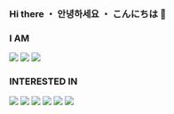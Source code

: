 <!--
**luvmini511/luvmini511** is a ✨ _special_ ✨ repository because its `README.md` (this file) appears on your GitHub profile.

Here are some ideas to get you started:

- 🔭 I’m currently working on ...
- 🌱 I’m currently learning ...
- 👯 I’m looking to collaborate on ...
- 🤔 I’m looking for help with ...
- 💬 Ask me about ...
- 📫 How to reach me: ...
- 😄 Pronouns: ...
- ⚡ Fun fact: ...
-->

### Hi there ・ 안녕하세요 ・ こんにちは 👋

<!--
**luvmini511/luvmini511** is a ✨ _special_ ✨ repository because its `README.md` (this file) appears on your GitHub profile.

Here are some ideas to get you started:

- 🔭 I’m currently working on ...
- 🌱 I’m currently learning ...
- 👯 I’m looking to collaborate on ...
- 🤔 I’m looking for help with ...
- 💬 Ask me about ...
- 📫 How to reach me: ...
- 😄 Pronouns: ...
- ⚡ Fun fact: ...
-->
### I AM
![](https://img.shields.io/badge/From%20Korea-30336b?style=for-the-badge)
![](https://img.shields.io/badge/Beginner%20FrontEnd-eb4d4b?style=for-the-badge)
![](https://img.shields.io/badge/Working%20in%20japan-6ab04c?style=for-the-badge)

### INTERESTED IN
![](https://img.shields.io/badge/CSS-1B9CFC?style=for-the-badge&logo=css3&logoColor=white)
![](https://img.shields.io/badge/Javascript-f9ca24?style=for-the-badge&logo=Javascript&logoColor=black)
![](https://img.shields.io/badge/React-22a6b3?style=for-the-badge&logo=React&logoColor=white)
![](https://img.shields.io/badge/React_Native-22a6b3?style=for-the-badge&logo=React&logoColor=white)
![](https://img.shields.io/badge/Typescript-1e3799?style=for-the-badge&logo=Typescript&logoColor=white)
![](https://img.shields.io/badge/Redux_Toolkit-9980FA?style=for-the-badge&logo=Redux&logoColor=white)
